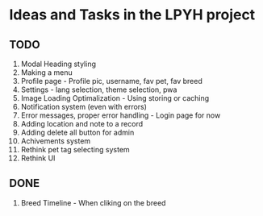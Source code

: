 # Ideas and Tasks in the LPYH project

## TODO

1. Modal Heading styling
1. Making a menu
1. Profile page - Profile pic, username, fav pet, fav breed
1. Settings - lang selection, theme selection, pwa
1. Image Loading Optimalization - Using storing or caching
1. Notification system (even with errors)
1. Error messages, proper error handling - Login page for now
1. Adding location and note to a record
1. Adding delete all button for admin
1. Achivements system
1. Rethink pet tag selecting system
1. Rethink UI

## DONE

1. Breed Timeline - When cliking on the breed